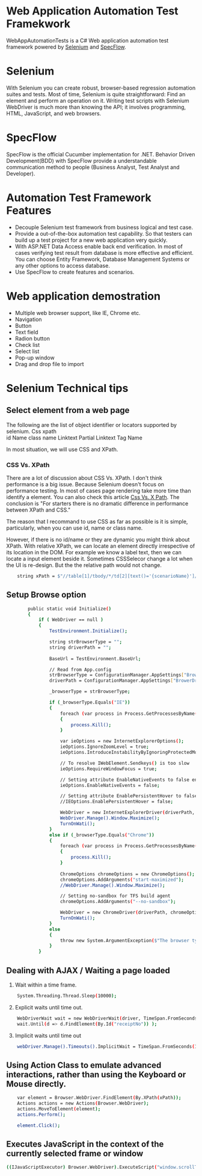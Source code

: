 # Web Application Automation Test Framekwork

WebAppAutomationTests is a C# Web application automation test framework powered by [Selenium](http://www.seleniumhq.org/) and [SpecFlow](http://specflow.org/). 

# Selenium
With Selenium you can create robust, browser-based regression automation suites and tests. Most of time, Selenium is quite straightforward: Find an element and perform an operation on it. Writing test scripts with Selenium WebDriver is much more than knowing the API; it involves programming, HTML, JavaScript, and web browsers.

# SpecFlow
SpecFlow is the official Cucumber implementation for .NET.  Behavior Driven Development(BDD) with SpecFlow provide a understandable communication method to people (Business Analyst, Test Analyst and Developer). 

# Automation Test Framework Features
 - Decouple Selenium test framework from business logical and test case. 
 - Provide a out-of-the-box automation test capability. So that testers can build up a test project for a new web application very quickly. 
 - With ASP.NET Data Access enable back end verification. In most of cases verifying test result from database is more effective and efficient. You can choose Entity Framework, Database Management Systems or any other options to access database.
 - Use SpecFlow to create features and scenarios. 

# Web application demostration
 - Multiple web browser support, like IE, Chrome etc.
 - Navigation 
 - Button
 - Text field
 - Radion button
 - Check list
 - Select list 
 - Pop-up window
 - Drag and drop file to import
 
# Selenium Technical tips  
## Select element from a web page
The following are the list of object identifier or locators supported by selenium.
Css
xpath               
id
Name
class name
Linktext
Partial Linktext
Tag Name

In most situation, we will use CSS and XPath.

### CSS Vs. XPath
There are a lot of discussion about CSS Vs. XPath. I don't think performance is a big issue. Because Selenium doesn't focus on performance testing. In most of cases page rendering take more time than identify a element.
You can also check this article [Css Vs. X Path](http://elementalselenium.com/tips/32-xpath-vs-css). 
The conclusion is "For starters there is no dramatic difference in performance between XPath and CSS."

The reason that I recommand to use CSS as far as possible is it is simple, particularly, when you can use id, name or class name.

However, if there is no id/name or they are dynamic you might think about XPath. With relative XPath, we can locate an element directly irrespective of its location in the DOM. For example we know a label text, then we can locate a input element beside it. Sometimes CSSSelecor change a lot when the UI is re-design. But the the relative path would not change.

```sh
    string xPath = $"//table[1]/tbody/*/td[2][text()='{scenarioName}']/../td[8]/div/button";
```

## Setup Browse option
```sh
        public static void Initialize()
        {
            if ( WebDriver == null )
            {
                TestEnvironment.Initialize();

                string strBrowserType = "";
                string driverPath = "";
                                
                BaseUrl = TestEnvironment.BaseUrl;

                // Read from App.config
                strBrowserType = ConfigurationManager.AppSettings["BrowserType"];
                driverPath = ConfigurationManager.AppSettings["BrowerDriverPath"];

                _browserType = strBrowserType;

                if (_browserType.Equals("IE"))
                {
                    foreach (var process in Process.GetProcessesByName("IEDriverServer"))
                    {
                        process.Kill();
                    }

                    var ieOptions = new InternetExplorerOptions();
                    ieOptions.IgnoreZoomLevel = true;
                    ieOptions.IntroduceInstabilityByIgnoringProtectedModeSettings = true;

                    // To resolve IWebElement.Sendkeys() is too slow
                    ieOptions.RequireWindowFocus = true;

                    // Setting attribute EnableNativeEvents to false enable click button in IE
                    ieOptions.EnableNativeEvents = false;

                    // Setting attribute EnablePersistentHover to false enable action.MoveToElement() in IE
                    //IEOptions.EnablePersistentHover = false;

                    WebDriver = new InternetExplorerDriver(driverPath, ieOptions);
                    WebDriver.Manage().Window.Maximize();
                    TurnOnWati();
                }
                else if (_browserType.Equals("Chrome"))
                {
                    foreach (var process in Process.GetProcessesByName("chromedriver"))
                    {
                        process.Kill();
                    }
                    
                    ChromeOptions chromeOptions = new ChromeOptions();
                    chromeOptions.AddArguments("start-maximized");
                    //WebDriver.Manage().Window.Maximize();

                    // Setting no-sandbox for TFS build agent
                    chromeOptions.AddArguments("--no-sandbox");                    

                    WebDriver = new ChromeDriver(driverPath, chromeOptions);
                    TurnOnWati();
                }
                else
                {
                    throw new System.ArgumentException($"The browser type {_browserType} is not supported");
                }
            }
```

## Dealing with AJAX / Waiting a page loaded
 1. Wait within a time frame.
```sh
	System.Threading.Thread.Sleep(10000);
```

 2. Explicit waits until time out.
```sh	
	WebDriverWait wait = new WebDriverWait(driver, TimeSpan.FromSeconds(10));
	wait.Until(d => d.FindElement(By.Id("receiptNo")) );
```

 3. Implicit waits until time out
```sh 
    webDriver.Manage().Timeouts().ImplicitWait = TimeSpan.FromSeconds(15);
```

## Using Action Class to emulate advanced interactions, rather than using the Keyboard or Mouse directly.
```sh
	var element = Browser.WebDriver.FindElement(By.XPath(xPath));
	Actions actions = new Actions(Browser.WebDriver);
	actions.MoveToElement(element);
	actions.Perform();

	element.Click();
```

## Executes JavaScript in the context of the currently selected frame or window
```sh
((IJavaScriptExecutor) Browser.WebDriver).ExecuteScript("window.scrollTo(0,200)");
```